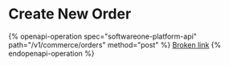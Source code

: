 # Create New Order

{% openapi-operation spec="softwareone-platform-api" path="/v1/commerce/orders" method="post" %}
[Broken link](broken-reference)
{% endopenapi-operation %}
